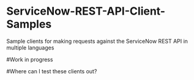# ServiceNow-REST-API-Client-Samples
Sample clients for making requests against the ServiceNow REST API in multiple languages

#Work in progress

#Where can I test these clients out?
